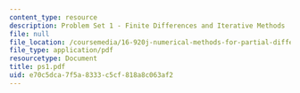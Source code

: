 ```yaml
---
content_type: resource
description: Problem Set 1 - Finite Differences and Iterative Methods
file: null
file_location: /coursemedia/16-920j-numerical-methods-for-partial-differential-equations-sma-5212-spring-2003/e70c5dca7f5a8333c5cf818a8c063af2_ps1.pdf
file_type: application/pdf
resourcetype: Document
title: ps1.pdf
uid: e70c5dca-7f5a-8333-c5cf-818a8c063af2
---
```


